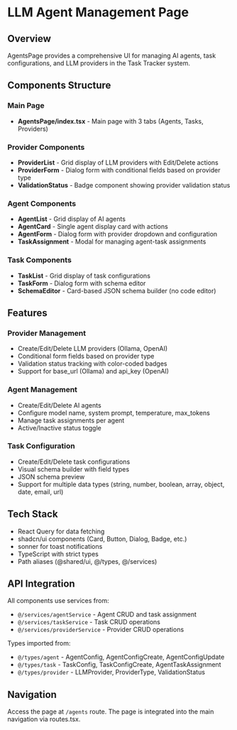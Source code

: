 # LLM Agent Management Page

## Overview

AgentsPage provides a comprehensive UI for managing AI agents, task configurations, and LLM providers in the Task Tracker system.

## Components Structure

### Main Page
- **AgentsPage/index.tsx** - Main page with 3 tabs (Agents, Tasks, Providers)

### Provider Components
- **ProviderList** - Grid display of LLM providers with Edit/Delete actions
- **ProviderForm** - Dialog form with conditional fields based on provider type
- **ValidationStatus** - Badge component showing provider validation status

### Agent Components
- **AgentList** - Grid display of AI agents
- **AgentCard** - Single agent display card with actions
- **AgentForm** - Dialog form with provider dropdown and configuration
- **TaskAssignment** - Modal for managing agent-task assignments

### Task Components
- **TaskList** - Grid display of task configurations
- **TaskForm** - Dialog form with schema editor
- **SchemaEditor** - Card-based JSON schema builder (no code editor)

## Features

### Provider Management
- Create/Edit/Delete LLM providers (Ollama, OpenAI)
- Conditional form fields based on provider type
- Validation status tracking with color-coded badges
- Support for base_url (Ollama) and api_key (OpenAI)

### Agent Management
- Create/Edit/Delete AI agents
- Configure model name, system prompt, temperature, max_tokens
- Manage task assignments per agent
- Active/Inactive status toggle

### Task Configuration
- Create/Edit/Delete task configurations
- Visual schema builder with field types
- JSON schema preview
- Support for multiple data types (string, number, boolean, array, object, date, email, url)

## Tech Stack
- React Query for data fetching
- shadcn/ui components (Card, Button, Dialog, Badge, etc.)
- sonner for toast notifications
- TypeScript with strict types
- Path aliases (@shared/ui, @/types, @/services)

## API Integration

All components use services from:
- `@/services/agentService` - Agent CRUD and task assignment
- `@/services/taskService` - Task CRUD operations
- `@/services/providerService` - Provider CRUD operations

Types imported from:
- `@/types/agent` - AgentConfig, AgentConfigCreate, AgentConfigUpdate
- `@/types/task` - TaskConfig, TaskConfigCreate, AgentTaskAssignment
- `@/types/provider` - LLMProvider, ProviderType, ValidationStatus

## Navigation

Access the page at `/agents` route. The page is integrated into the main navigation via routes.tsx.
